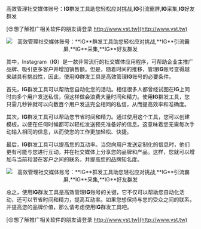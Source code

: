 高效管理社交媒体账号：**IG**群发工具助您轻松应对挑战,**IG**引流霸屏,**IG**采集,**IG**好友群发

[😍想了解推广相关软件的朋友请登录 http://www.vst.tw](http://www.vst.tw)

 <center><img src="https://vst.tw/MP4/tuiguang/png/8.png" alt="高效管理社交媒体账号：**IG**群发工具助您轻松应对挑战,**IG**引流霸屏,**IG**采集,**IG**好友群发"></center>

其中，Instagram（**IG**）是一款非常流行的社交媒体应用程序，可帮助企业主推广品牌、吸引更多客户并增加销售额。但是，随着时间的推移，管理**IG**账号变得越来越具有挑战性，因此，使用**IG**群发工具是高效管理**IG**账号的必要条件。

首先，**IG**群发工具可以帮助您自动化您的活动。相信很多人都曾经试图在**IG**上同时向多个用户发送私信，但这样做会浪费大量时间和精力。使用**IG**群发工具，您只需几秒钟就可以向数百个用户发送完全相同的私信，从而提高效率和准确度。

其次，**IG**群发工具可以帮助您节省时间和精力。通过使用这个工具，您可以创建模板，以便在任何时候都可以轻松发送预先准备好的信息。这意味着您无需每次手动输入相同的信息，从而使您的工作更加轻松、快捷。

最后，**IG**群发工具可以提高您的互动率。当您向用户发送定制化的信息时，他们更有可能与您进行互动，并在社交媒体上分享您的品牌和产品。这样，您就可以增加与当前和潜在客户之间的联系，并提高您的品牌知名度。

 <center><img src="https://vst.tw/MP4/tuiguang/png/4.png" alt="高效管理社交媒体账号：**IG**群发工具助您轻松应对挑战,**IG**引流霸屏,**IG**采集,**IG**好友群发"></center>

总之，使用**IG**群发工具是高效管理**IG**账号的关键，它不仅可以帮助您自动化活动，还可以节省时间和精力，提高互动率。如果您想保持与您的受众之间的联系，并提高您的品牌价值，那么请考虑使用**IG**群发工具吧。

[😍想了解推广相关软件的朋友请登录 http://www.vst.tw](http://www.vst.tw)



